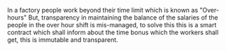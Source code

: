 In a factory people work beyond their time limit which is known as "Over-hours"
But, transparency in maintaining the balance of the salaries of the people in the over hour shift is mis-managed, to solve this this is a smart contract which shall inform about the time bonus which the workers shall get, this is immutable and transparent.